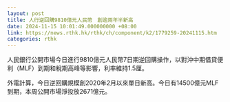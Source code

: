 ```yaml
---
layout: post
title: 人行逆回購9810億元人民幣　創逾兩年半新高
date: 2024-11-15 10:01:49.000000000 +08:00
link: https://news.rthk.hk/rthk/ch/component/k2/1779259-20241115.htm
categories: rthk
---
```


人民銀行公開市場今日進行9810億元人民幣7日期逆回購操作，以對沖中期借貸便利（MLF）到期和稅期高峰等影響，利率維持1.5厘。

外電計算，今日逆回購規模創2020年2月以來單日新高。今日有14500億元MLF到期，本周公開市場淨投放2671億元。
